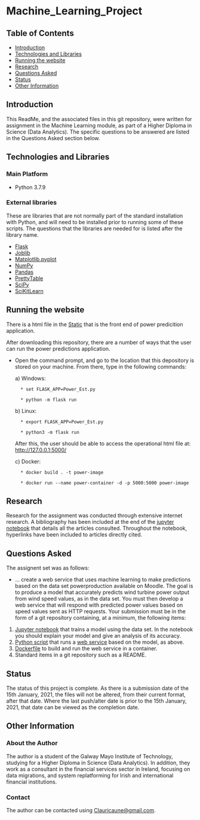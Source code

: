 # Machine_Learning_Project

## Table of Contents
  * [Introduction](#Introduction)
  * [Technologies and Libraries](#Technologies-and-Libraries)
  * [Running the website](#Running-the-website)
  * [Research](#Research)
  * [Questions Asked](#Questions-Asked)
  * [Status](#Status)
  * [Other Information](#Other-Information)
  
  ## Introduction
This ReadMe, and the associated files in this git repository, were written for assignment in the Machine Learning module, as part of a Higher Diploma in Science (Data Analytics). The specific questions to be answered are listed in the Questions Asked section below.

## Technologies and Libraries
### Main Platform
* Python 3.7.9

### External libraries
These are libraries that are not normally part of the standard installation with Python, and will need to be installed prior to running some of these scripts. The questions that the libraries are needed for is listed after the library name.

* [Flask](https://flask.palletsprojects.com/en/1.1.x/)
* [Joblib](https://joblib.readthedocs.io/en)
* [Matplotlib.pyplot](https://matplotlib.org/)
* [NumPy](https://numpy.org/)
* [Pandas](https://pandas.pydata.org/)
* [PrettyTable](https://pypi.org/project/prettytable/)
* [SciPy](https://www.scipy.org/)
* [SciKitLearn](https://scikit-learn.org/stable/)

## Running the website
There is a html file in the <a href="/static">Static</a> that is the front end of power predicition application.

After downloading this repository, there are a number of ways that the user can run the power predictions application.

* Open the command prompt, and go to the location that this depository is stored on your machine. From there, type in the following commands:

    a) Windows:

        * set FLASK_APP=Power_Est.py

        * python -m flask run

    b) Linux:

        * export FLASK_APP=Power_Est.py

        * python3 -m flask run

    After this, the user should be able to access the operational html file at: http://127.0.0.1:5000/

    c) Docker:

        * docker build . -t power-image

        * docker run --name power-container -d -p 5000:5000 power-image

## Research
Research for the assignment was conducted through extensive internet research. A bibliography has been included at the end of the <a href="Regression models review notebook.ipynb">jupyter notebook</a> that details all the articles consulted. Throughout the notebook, hyperlinks have been included to articles directly cited.

## Questions Asked
The assignent set was as follows:
* ... create a web service that uses machine learning to make predictions based on the data set powerproduction available on Moodle. The goal is to produce a model that accurately predicts wind turbine power output from wind speed values, as in the data set. You must then develop a web service that will respond with predicted power values based on speed values sent as HTTP requests. Your submission must be in the form of a git repository containing, at a minimum, the following items:
1. <a href="Regression models review notebook.ipynb">Jupyter notebook</a> that trains a model using the data set. In the notebook you should explain your model and give an analysis of its accuracy.
2. <a href="Power_Est.py">Python script</a> that runs a <a href="/static/Front_Page.html">web service</a> based on the model, as above.
3. <a href="Dockerfile">Dockerfile</a> to build and run the web service in a container.
4. Standard items in a git repository such as a README.

## Status
The status of this project is complete. As there is a submission date of the 15th January, 2021, the files will not be altered, from their current format, after that date. Where the last push/alter date is prior to the 15th January, 2021, that date can be viewed as the completion date.
 
## Other Information
### About the Author
The author is a student of the Galway Mayo Institute of Technology, studying for a Higher Diploma in Science (Data Analytics). In addition, they work as a consultant in the financial services sector in Ireland, focusing on data migrations, and system replatforming for Irish and international financial institutions.

### Contact
The author can be contacted using Clauricaune@gmail.com.

